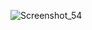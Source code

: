 ![Screenshot_54](https://github.com/1812340/Next-router-part1/assets/75122165/af8d1143-eda6-41d6-9c66-b75c803a5c24)
